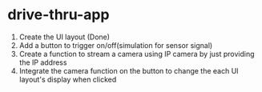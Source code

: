 # drive-thru-app

1. Create the UI layout (Done)
2. Add a button to trigger on/off(simulation for sensor signal)
3. Create a function to stream a camera using IP camera by just providing the IP address
4. Integrate the camera function on the button to change the each UI layout's display when clicked
